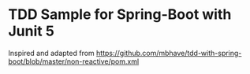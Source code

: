 # TDD Sample for Spring-Boot with Junit 5

Inspired and adapted from https://github.com/mbhave/tdd-with-spring-boot/blob/master/non-reactive/pom.xml

